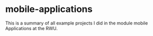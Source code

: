 # mobile-applications
This is a summary of all example projects I did in the module mobile Applications at the RWU.
